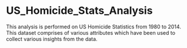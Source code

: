 # US_Homicide_Stats_Analysis
This analysis is performed on US Homicide Statistics from 1980 to 2014. This dataset comprises of various attributes which have been used to collect various insights from the data.

